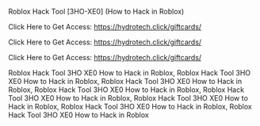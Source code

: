 Roblox Hack Tool [3HO-XE0] (How to Hack in Roblox)

Click Here to Get Access: https://hydrotech.click/giftcards/

Click Here to Get Access: https://hydrotech.click/giftcards/

Click Here to Get Access: https://hydrotech.click/giftcards/

Roblox Hack Tool 3HO XE0 How to Hack in Roblox, Roblox Hack Tool 3HO XE0 How to Hack in Roblox, Roblox Hack Tool 3HO XE0 How to Hack in Roblox, Roblox Hack Tool 3HO XE0 How to Hack in Roblox, Roblox Hack Tool 3HO XE0 How to Hack in Roblox, Roblox Hack Tool 3HO XE0 How to Hack in Roblox, Roblox Hack Tool 3HO XE0 How to Hack in Roblox, Roblox Hack Tool 3HO XE0 How to Hack in Roblox
